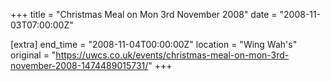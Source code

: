 +++
title = "Christmas Meal on Mon 3rd November 2008"
date = "2008-11-03T07:00:00Z"

[extra]
end_time = "2008-11-04T00:00:00Z"
location = "Wing Wah's"
original = "https://uwcs.co.uk/events/christmas-meal-on-mon-3rd-november-2008-1474489015731/"
+++



